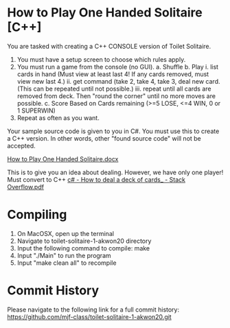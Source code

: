 # How to Play One Handed Solitaire [C++]

You are tasked with creating a C++ CONSOLE version of Toilet Solitaire. 

1. You must have a setup screen to choose which rules apply.
2. You must run a game from the console (no GUI).
   a. Shuffle
   b. Play
       i. list cards in hand (Must view at least last 4! If any cards removed, must view new last 4.)
       ii. get command (take 2, take 4, take 3, deal new card. (This can be repeated until not possible.)
       iii. repeat until all cards are removed from deck. Then "round the corner" until no more moves are possible.
    c. Score Based on Cards remaining (>=5 LOSE, <=4 WIN, 0 or 1 SUPERWIN)
3. Repeat as often as you want.

Your sample source code is given to you in C#. You must use this to create a C++ version. In other words, other "found source code" will not be accepted.

[How to Play One Handed Solitaire.docx](https://github.com/mfindler/Toilet-Solitaire-1/files/10679821/How.to.Play.One.Handed.Solitaire.docx)


This is to give you an idea about dealing. However, we have only one player! Must convert to C++ 
[c# - How to deal a deck of cards_ - Stack Overflow.pdf](https://github.com/mfindler/Toilet-Solitaire-1/files/10679832/c.-.How.to.deal.a.deck.of.cards_.-.Stack.Overflow.pdf)

# Compiling
1. On MacOSX, open up the terminal
2. Navigate to toilet-solitaire-1-akwon20 directory
3. Input the following command to compile: make
4. Input "./Main" to run the program
5. Input "make clean all" to recompile

# Commit History
Please navigate to the following link for a full commit history:
https://github.com/mjf-class/toilet-solitaire-1-akwon20.git